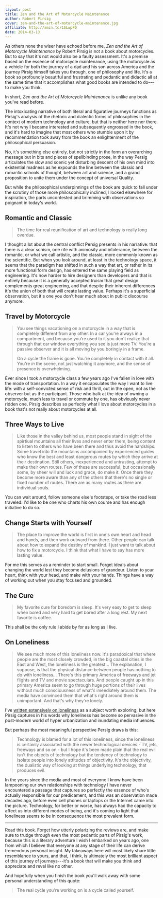 ```yaml
---
layout: post
title: Zen and the Art of Motorcycle Maintenance
author: Robert Pirsig
cover: zen-and-the-art-of-motorcycle-maintenance.jpg
affiliate: http://amzn.to/1SLwpF0
date: 2014-03-13
---
```


As others none the wiser have echoed before me, *Zen and the Art of Motorcycle Maintenance* by Robert Pirsig is not a book about motorcycles. But to say that it's not would also be a faulty assessment. It's a premise based on the essence of motorcycle maintenance, using the motorcycle as a vehicle for both the journey of a dad and his son across America and the journey Pirsig himself takes you through, one of philosophy and life. It's a book so profoundly beautiful and frustrating and pedantic and didactic all at the same time that it accomplishes what good books are intended to do---to make you think.

In short, *Zen and the Art of Motorcycle Maintenance* is unlike any book you've read before.

The intoxicating narrative of both literal and figurative journeys functions as Pirsig's analysis of the rhetoric and dialectic forms of philosophies in the context of modern technology and culture, but that is neither here nor there. It's not why I became interested and subsequently engrossed in the book, and it's hard to imagine that most others who stumble upon it by recommendation took away from the book an enlightenment of the philosophical persuasion.

No, it's something else entirely, but not strictly in the form an overarching message but in bits and pieces of spellbinding prose, in the way Persig articulates the slow and scenic yet disturbing descent of his own mind into existential madness as he expounds the line between the classic and romantic schools of thought, between art and science, and a grand proposition to unite them under the concept of universal Quality.

But while the philosophical underpinnings of the book are quick to fall under the scrutiny of those more philosophically inclined, I looked elsewhere for inspiration, the parts uncontested and brimming with observations so poignant in today's world.

## Romantic and Classic

> The time for real reunification of art and technology is really long overdue.

I thought a lot about the central conflict Persig presents in his narrative: that there is a clear schism, one rife with animosity and intolerance, between the romantic, or what we call artistic, and the classic, more commonly known as the scientific. But when you look around, at least in the technology space, it seems that the paradigm has shifted in such a way that art, or rather in its more functional form design, has entered the same playing field as engineering. It's now harder to hire designers than developers and that is entirely because it is a generally accepted truism that great design complements great engineering, and that despite their inherent differences it's the union of both that will create lasting value. Perhaps it's a superficial observation, but it's one you don't hear much about in public discourse anymore.

## Travel by Motorcycle

> You see things vacationing on a motorcycle in a way that is completely different from any other. In a car you're always in a compartment, and because you're used to it you don't realize that through that car window everything you see is just more TV. You're a passive observer and it is all moving by you boringly in a frame.
>
> On a cycle the frame is gone. You're completely in contact with it all. You're *in* the scene, not just watching it anymore, and the sense of presence is overwhelming.

Ever since I took a motorcycle class a few years ago I've fallen in love with the mode of transportation. In a way it encapsulates the way I want to live life: with a self-convicted sense of risk and thrill, out in the open, not as the observer but as the participant. Those who balk at the idea of owning a motorcycle, much less to travel or commute by one, has obviously never ridden one. Pirsig describes so perfectly what I love about motorcycles in a book that's not really about motorcycles at all.

## Three Ways to Live

> Like those in the valley behind us, most people stand in sight of the spirtiual mountains all their lives and never enter them, being content to listen to others who have been there and thus avoid the hardships. Some travel into the mountains accompanied by experienced guides who know the best and least dangerous routes by which they arrive at their destination. Still others, inexperienced and untrusting, attempt to make their own routes. Few of these are successful, but occasionally some, by sheer will and luck and grace, do make it. Once there they become more aware than any of the others that there's no single or fixed number of routes. There are as many routes as there are individual souls.

You can wait around, follow someone else's footsteps, or take the road less traveled. I'd like to be one who charts his own course and has enough initiative to do so.

## Change Starts with Yourself

> The place to improve the world is first in one's own heart and head and hands, and then work outward from there. Other people can talk about how to expand the destiny of mankind. I just want to talk about how to fix a motorcycle. I think that what I have to say has more lasting value.

For me this serves as a reminder to start small. Forget ideals about changing the world lest they become delusions of grandeur. Listen to your heart, think with your head, and make with your hands. Things have a way of working out when you stay focused and grounded.


## The Cure

> My favorite cure for boredom is sleep. It's very easy to get to sleep when bored and very hard to get bored after a long rest. My next favorite is coffee.

This shall be the only rule I abide by for as long as I live.

## On Loneliness

> We see much more of this loneliness now. It's paradoxical that where people are the most closely crowded, in the big coastal cities in the East and West, the loneliness is the greatest... The explanation, I suppose, is that the physical distance between people has nothing to do with loneliness... There's this primary America of freeways and jet flights and TV and movie spectaculars. And people caught up in this primary America seem to go through huge portions of their lives without much consciousness of what's imeediately around them. The media have convinced them that what's right around them is unimportant. And that's why they're lonely.

I've [written extensively on loneliness](/forever-alone/) as a subject worth exploring, but here Pirsig captures in his words why loneliness has become so pervasive in the post-modern world of hyper urbanization and inundating media influences.

But perhaps the most meaningful perspective Persig draws is this:

> Technology is blamed for a lot of this loneliness, since the loneliness is certainly associated with the newer technological devices - TV, jets, freeways and so on - but I hope it's been made plain that the real evil isn't the objects of technology but the tendency of technology to isolate people into lonely attitudes of objectivity. It's the objectivity, the dualistic way of looking at things underlying technology, that produces evil.

In the years since the media and most of everyone I know have been lampooning our own relationships with technology I have never encountered a passage that captures so perfectly the essence of who's actually responsible for our predicament, and this was an observation made decades ago, before even cell phones or laptops or the Internet came into the picture. Technology, for better or worse, has always had the capacity to affect us into different modes of being, and it's coming to light that loneliness seems to be in consequence the most prevalent form.

- - -

Read this book. Forget how utterly polarizing the reviews are, and make sure to trudge through even the most pedantic parts of Pirsig's work, because this is a literary adventure I wish I embarked on years ago, one from which I believe that everyone at any stage of their life can derive tremendous personal insight. My takeaways here will most likely share little resemblance to yours, and that, I think, is ultimately the most brilliant aspect of this journey of journeys---it's a book that will make you think and appreciate and revel like no other.

And hopefully when you finish the book you'll walk away with some personal understanding of this quote:

> The real cycle you're working on is a cycle called yourself.
